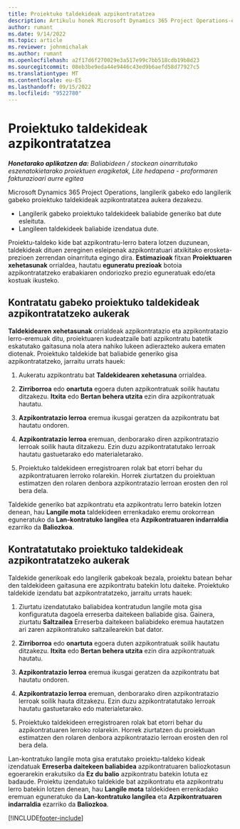 ```yaml
---
title: Proiektuko taldekideak azpikontratatzea
description: Artikulu honek Microsoft Dynamics 365 Project Operations-en proiektuko taldekideentzako azpikontratazio aukerak azaltzen ditu.
author: rumant
ms.date: 9/14/2022
ms.topic: article
ms.reviewer: johnmichalak
ms.author: rumant
ms.openlocfilehash: a2f17d6f270029e3a517e99c7bb518cdb19b8d23
ms.sourcegitcommit: 08eb3be9eda44e9446c43ed9b6aefd58d77927c5
ms.translationtype: MT
ms.contentlocale: eu-ES
ms.lasthandoff: 09/15/2022
ms.locfileid: "9522780"
---
```

# <a name="subcontracting-project-team-members"></a>Proiektuko taldekideak azpikontratatzea

_**Honetarako aplikatzen da:** Baliabideen / stockean oinarritutako eszenatokietarako proiektuen eragiketak, Lite hedapena - proformaren fakturazioari aurre egitea_

Microsoft Dynamics 365 Project Operations, langilerik gabeko edo langilerik gabeko proiektuko taldekideak azpikontratatzea aukera dezakezu.

- Langilerik gabeko proiektuko taldekideek baliabide generiko bat dute esleituta.
- Langileen taldekideek baliabide izendatua dute.

Proiektu-taldeko kide bat azpikontratu-lerro batera lotzen duzunean, taldekideak dituen zereginen esleipenak azpikontratuari atxikitako erosketa-prezioen zerrendan oinarrituta egingo dira.  **Estimazioak** fitxan **Proiektuaren xehetasunak** orrialdea, hautatu **eguneratu prezioak** botoia azpikontratatzeko erabakiaren ondoriozko prezio eguneratuak edo/eta kostuak ikusteko. 

## <a name="subcontracting-an-unstaffed-project-team-member"></a>Kontratatu gabeko proiektuko taldekideak azpikontratatzeko aukerak
**Taldekidearen xehetasunak** orrialdeak azpikontratazio eta azpikontratazio lerro-eremuak ditu, proiektuaren kudeatzaile bati azpikontratu batetik eskatutako gaitasuna nola atera nahiko lukeen adierazteko aukera ematen diotenak. Proiektuko taldekide bat baliabide generiko gisa azpikontratatzeko, jarraitu urrats hauek:

1.  Aukeratu azpikontratu bat **Taldekidearen xehetasuna** orrialdea.

2.  **Zirriborroa** edo **onartuta** egoera duten azpikontratuak soilik hautatu ditzakezu. **Itxita** edo **Bertan behera utzita** ezin dira azpikontratuak hautatu. 

3.  **Azpikontratazio lerroa** eremua ikusgai geratzen da azpikontratu bat hautatu ondoren.

4.  **Azpikontratazio lerroa** eremuan, denborarako diren azpikontratazio lerroak soilik hauta ditzakezu. Ezin duzu azpikontratatutako lerroak hautatu gastuetarako edo materialetarako.

5.  Proiektuko taldekideen erregistroaren rolak bat etorri behar du azpikontratuaren lerroko rolarekin. Horrek ziurtatzen du proiektuan estimatzen den rolaren denbora azpikontratazio lerroan erosten den rol bera dela. 

Taldekide generiko bat azpikontratu eta azpikontratu lerro batekin lotzen denean, hau **Langile mota** taldekideen errenkadako eremu orokorrean eguneratuko da **Lan-kontratuko langilea** eta **Azpikontratuaren indarraldia** ezarriko da **Baliozkoa**.

## <a name="subcontracting-a-staffed-project-team-member"></a>Kontratatutako proiektuko taldekideak azpikontratatzeko aukerak
Taldekide generikoak edo langilerik gabekoak bezala, proiektu batean behar den taldekideen gaitasuna ere azpikontratu batekin lotu daiteke. Proiektuko taldekide izendatu bat azpikontratatzeko, jarraitu urrats hauek:

1.  Ziurtatu izendatutako baliabidea kontratudun langile mota gisa konfiguratuta dagoela erreserba daitekeen baliabide gisa. Gainera, ziurtatu **Saltzailea** Erreserba daitekeen baliabideko eremua hautatzen ari zaren azpikontratuko saltzailearekin bat dator. 

2.  **Zirriborroa** edo **onartuta** egoera duten azpikontratuak soilik hautatu ditzakezu. **Itxita** edo **Bertan behera utzita** ezin dira azpikontratuak hautatu. 

3.  **Azpikontratazio lerroa** eremua ikusgai geratzen da azpikontratu bat hautatu ondoren.

4.  **Azpikontratazio lerroa** eremuan, denborarako diren azpikontratazio lerroak soilik hauta ditzakezu. Ezin duzu azpikontratatutako lerroak hautatu gastuetarako edo materialetarako.

5.  Proiektuko taldekideen erregistroaren rolak bat etorri behar du azpikontratuaren lerroko rolarekin. Horrek ziurtatzen du proiektuan estimatzen den rolaren denbora azpikontratazio lerroan erosten den rol bera dela. 

Lan-kontratuko langile mota gisa eratutako proiektu-taldeko kideak izendatuak **Erreserba daitekeen baliabidea** azpikontratuaren baliozkotasun egoerarekin erakutsiko da **Ez du balio** azpikontratu batekin lotuta ez badaude. Proiektu izendatuko taldekide bat azpikontratu eta azpikontratu lerro batekin lotzen denean, hau **Langile mota** taldekideen errenkadako eremuan eguneratuko da **Lan-kontratuko langilea** eta **Azpikontratuaren indarraldia** ezarriko da **Baliozkoa**.

[!INCLUDE[footer-include](../../includes/footer-banner.md)]
